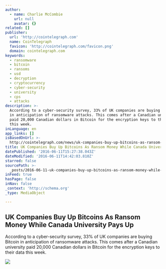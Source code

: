 ```yaml
---
author:
  - name: Charlie McCombie
    url: null
    avatar: {}
related: []
publisher:
  url: 'http://cointelegraph.com'
  name: CoinTelegraph
  favicon: 'http://cointelegraph.com/favicon.png'
  domain: cointelegraph.com
keywords:
  - ransomware
  - bitcoin
  - ransoms
  - usd
  - decryption
  - cryptocurrency
  - cyber-security
  - university
  - cps
  - attacks
description: >-
  According to a cyber-security survey, 33% of UK companies are buying Bitcoin
  in anticipation of ransomware attacks. This comes after a Canadian university
  paid 20,000 Canadian dollars in Bitcoin for the encryption keys to their data
  this week.
inLanguage: en
app_links: []
isBasedOnUrl: >-
  http://cointelegraph.com/news/uk-companies-buy-up-bitcoins-as-ransom-money-while-canada-university-pays-up
title: UK Companies Buy Up Bitcoins As Ransom Money While Canada University Pays Up
datePublished: '2016-06-11T15:27:38.043Z'
dateModified: '2016-06-11T14:42:03.810Z'
starred: false
sourcePath: >-
  _posts/2016-06-11-uk-companies-buy-up-bitcoins-as-ransom-money-while-canada-un.md
inFeed: true
hasPage: false
inNav: false
_context: 'http://schema.org'
_type: MediaObject

---
```

<article style=""><h1>UK Companies Buy Up Bitcoins As Ransom Money While Canada University Pays Up</h1><p>According to a cyber-security survey, 33% of UK companies are buying Bitcoin in anticipation of ransomware attacks. This comes after a Canadian university paid 20,000 Canadian dollars in Bitcoin for the encryption keys to their data this week.</p><img src="http://cointelegraph.com/images/725_aHR0cDovL2NvaW50ZWxlZ3JhcGguY29tL3N0b3JhZ2UvdXBsb2Fkcy92aWV3L2E5NDBjOWJkMTBlZTViOGRjMWNhMmMxNzg1MGE1YTFlLmpwZw==.jpg" /></article>